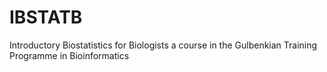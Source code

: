 # IBSTATB
Introductory Biostatistics for Biologists
a course in the Gulbenkian Training Programme in Bioinformatics
